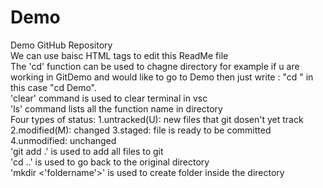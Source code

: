 # Demo
Demo GitHub Repository 
<br>
We can use baisc HTML tags to edit this ReadMe file
<br>
The 'cd' function can be used to chagne directory for example if u are working in GitDemo and would like to go to Demo then just write : "cd <directoryname>" in this case "cd Demo".
<br>
'clear' command is used to clear terminal in vsc 
<br>
'ls' command lists all the function name in directory 
<br>
Four types of status:
1.untracked(U): new files that git dosen't yet track
2.modified(M): changed
3.staged: file is ready to be committed
4.unmodified: unchanged
<br>
'git add .' is used to add all files to git
<br>
'cd ..' is used to go back to the original directory
<br>
'mkdir <'foldername'>' is used to create folder inside the directory
